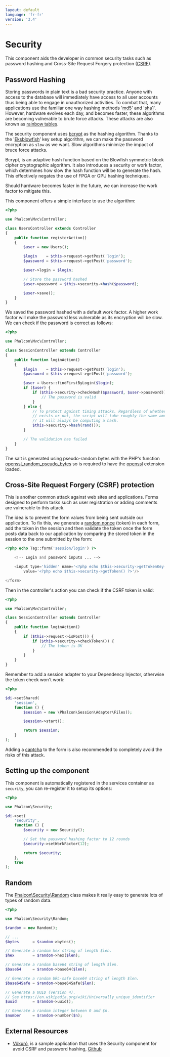 ```yaml
---
layout: default
language: 'fr-fr'
version: '3.4'
---
```


<a name='overview'></a>

# Security

This component aids the developer in common security tasks such as password hashing and Cross-Site Request Forgery protection ([CSRF](https://en.wikipedia.org/wiki/Cross-site_request_forgery)).

<a name='hashing'></a>

## Password Hashing

Storing passwords in plain text is a bad security practice. Anyone with access to the database will immediately have access to all user accounts thus being able to engage in unauthorized activities. To combat that, many applications use the familiar one way hashing methods '[md5](http://php.net/manual/en/function.md5.php)' and '[sha1](http://php.net/manual/en/function.sha1.php)'. However, hardware evolves each day, and becomes faster, these algorithms are becoming vulnerable to brute force attacks. These attacks are also known as [rainbow tables](http://en.wikipedia.org/wiki/Rainbow_table).

The security component uses [bcrypt](http://en.wikipedia.org/wiki/Bcrypt) as the hashing algorithm. Thanks to the '[Eksblowfish](http://en.wikipedia.org/wiki/Bcrypt#Algorithm)' key setup algorithm, we can make the password encryption as `slow` as we want. Slow algorithms minimize the impact of bruce force attacks.

Bcrypt, is an adaptive hash function based on the Blowfish symmetric block cipher cryptographic algorithm. It also introduces a security or work factor, which determines how slow the hash function will be to generate the hash. This effectively negates the use of FPGA or GPU hashing techniques.

Should hardware becomes faster in the future, we can increase the work factor to mitigate this.

This component offers a simple interface to use the algorithm:

```php
<?php

use Phalcon\Mvc\Controller;

class UsersController extends Controller
{
    public function registerAction()
    {
        $user = new Users();

        $login    = $this->request->getPost('login');
        $password = $this->request->getPost('password');

        $user->login = $login;

        // Store the password hashed
        $user->password = $this->security->hash($password);

        $user->save();
    }
}
```

We saved the password hashed with a default work factor. A higher work factor will make the password less vulnerable as its encryption will be slow. We can check if the password is correct as follows:

```php
<?php

use Phalcon\Mvc\Controller;

class SessionController extends Controller
{
    public function loginAction()
    {
        $login    = $this->request->getPost('login');
        $password = $this->request->getPost('password');

        $user = Users::findFirstByLogin($login);
        if ($user) {
            if ($this->security->checkHash($password, $user->password)) {
                // The password is valid
            }
        } else {
            // To protect against timing attacks. Regardless of whether a user
            // exists or not, the script will take roughly the same amount as
            // it will always be computing a hash.
            $this->security->hash(rand());
        }

        // The validation has failed
    }
}
```

The salt is generated using pseudo-random bytes with the PHP's function [openssl_random_pseudo_bytes](http://php.net/manual/en/function.openssl-random-pseudo-bytes.php) so is required to have the [openssl](http://php.net/manual/en/book.openssl.php) extension loaded.

<a name='csrf'></a>

## Cross-Site Request Forgery (CSRF) protection

This is another common attack against web sites and applications. Forms designed to perform tasks such as user registration or adding comments are vulnerable to this attack.

The idea is to prevent the form values from being sent outside our application. To fix this, we generate a [random nonce](http://en.wikipedia.org/wiki/Cryptographic_nonce) (token) in each form, add the token in the session and then validate the token once the form posts data back to our application by comparing the stored token in the session to the one submitted by the form:

```php
<?php echo Tag::form('session/login') ?>

    <!-- Login and password inputs ... -->

    <input type='hidden' name='<?php echo $this->security->getTokenKey() ?>'
        value='<?php echo $this->security->getToken() ?>'/>

</form>
```

Then in the controller's action you can check if the CSRF token is valid:

```php
<?php

use Phalcon\Mvc\Controller;

class SessionController extends Controller
{
    public function loginAction()
    {
        if ($this->request->isPost()) {
            if ($this->security->checkToken()) {
                // The token is OK
            }
        }
    }
}
```

Remember to add a session adapter to your Dependency Injector, otherwise the token check won't work:

```php
<?php

$di->setShared(
    'session',
    function () {
        $session = new \Phalcon\Session\Adapter\Files();

        $session->start();

        return $session;
    }
);
```

Adding a [captcha](http://www.google.com/recaptcha) to the form is also recommended to completely avoid the risks of this attack.

<a name='setup'></a>

## Setting up the component

This component is automatically registered in the services container as `security`, you can re-register it to setup its options:

```php
<?php

use Phalcon\Security;

$di->set(
    'security',
    function () {
        $security = new Security();

        // Set the password hashing factor to 12 rounds
        $security->setWorkFactor(12);

        return $security;
    },
    true
);
```

<a name='random'></a>

## Random

The [Phalcon\Security\Random](api/Phalcon_Security) class makes it really easy to generate lots of types of random data.

```php
<?php

use Phalcon\Security\Random;

$random = new Random();

// ...
$bytes      = $random->bytes();

// Generate a random hex string of length $len.
$hex        = $random->hex($len);

// Generate a random base64 string of length $len.
$base64     = $random->base64($len);

// Generate a random URL-safe base64 string of length $len.
$base64Safe = $random->base64Safe($len);

// Generate a UUID (version 4).
// See https://en.wikipedia.org/wiki/Universally_unique_identifier
$uuid       = $random->uuid();

// Generate a random integer between 0 and $n.
$number     = $random->number($n);
```

<a name='resources'></a>

## External Resources

* [Vökuró](https://github.com/phalcon/vokuro), is a sample application that uses the Security component for avoid CSRF and password hashing, [Github](https://github.com/phalcon/vokuro)